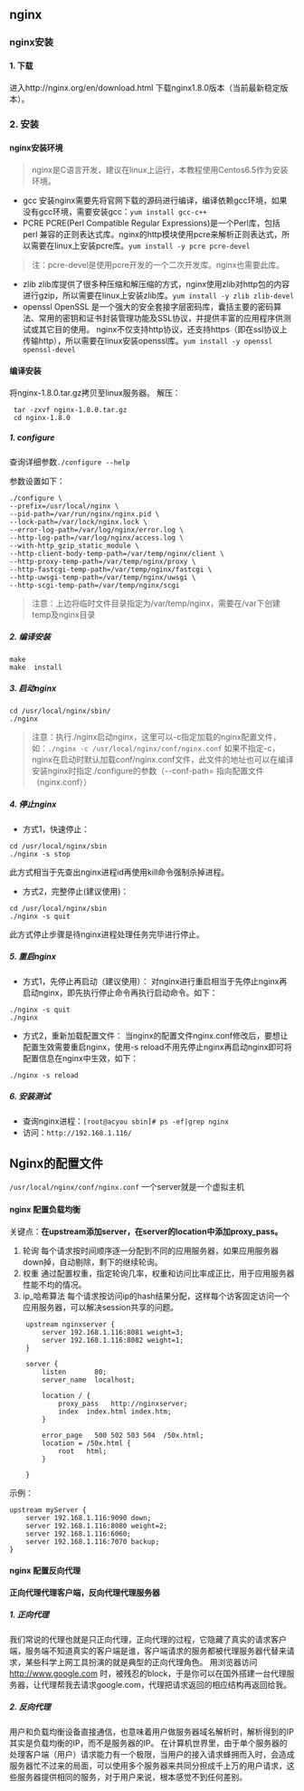 ## nginx

### nginx安装
#### 1. 下载

进入http://nginx.org/en/download.html 下载nginx1.8.0版本（当前最新稳定版本）。

### 2.	安装
#### nginx安装环境
> nginx是C语言开发，建议在linux上运行，本教程使用Centos6.5作为安装环境。

- gcc
	安装nginx需要先将官网下载的源码进行编译，编译依赖gcc环境，如果没有gcc环境，需要安装gcc：`yum install gcc-c++`
- PCRE
	PCRE(Perl Compatible Regular Expressions)是一个Perl库，包括 perl 兼容的正则表达式库。nginx的http模块使用pcre来解析正则表达式，所以需要在linux上安装pcre库。`yum install -y pcre pcre-devel`
> 注：pcre-devel是使用pcre开发的一个二次开发库。nginx也需要此库。
- zlib
	zlib库提供了很多种压缩和解压缩的方式，nginx使用zlib对http包的内容进行gzip，所以需要在linux上安装zlib库。`yum install -y zlib zlib-devel`
- openssl
	OpenSSL 是一个强大的安全套接字层密码库，囊括主要的密码算法、常用的密钥和证书封装管理功能及SSL协议，并提供丰富的应用程序供测试或其它目的使用。
	nginx不仅支持http协议，还支持https（即在ssl协议上传输http），所以需要在linux安装openssl库。`yum install -y openssl openssl-devel`

#### 编译安装
将nginx-1.8.0.tar.gz拷贝至linux服务器。
解压：
```
 tar -zxvf nginx-1.8.0.tar.gz
 cd nginx-1.8.0
```
##### 1. configure
查询详细参数`./configure --help`

参数设置如下：
```
./configure \
--prefix=/usr/local/nginx \
--pid-path=/var/run/nginx/nginx.pid \
--lock-path=/var/lock/nginx.lock \
--error-log-path=/var/log/nginx/error.log \
--http-log-path=/var/log/nginx/access.log \
--with-http_gzip_static_module \
--http-client-body-temp-path=/var/temp/nginx/client \
--http-proxy-temp-path=/var/temp/nginx/proxy \
--http-fastcgi-temp-path=/var/temp/nginx/fastcgi \
--http-uwsgi-temp-path=/var/temp/nginx/uwsgi \
--http-scgi-temp-path=/var/temp/nginx/scgi
```

>注意：上边将临时文件目录指定为/var/temp/nginx，需要在/var下创建temp及nginx目录

##### 2. 编译安装
```
make
make  install
```
##### 3. 启动nginx
```
cd /usr/local/nginx/sbin/
./nginx
```

> 注意：执行./nginx启动nginx，这里可以-c指定加载的nginx配置文件，如：`./nginx -c /usr/local/nginx/conf/nginx.conf`
如果不指定-c，nginx在启动时默认加载conf/nginx.conf文件，此文件的地址也可以在编译安装nginx时指定./configure的参数（--conf-path= 指向配置文件（nginx.conf））

##### 4. 停止nginx

- 方式1，快速停止：
```
cd /usr/local/nginx/sbin
./nginx -s stop
```
此方式相当于先查出nginx进程id再使用kill命令强制杀掉进程。

- 方式2，完整停止(建议使用)：
```
cd /usr/local/nginx/sbin
./nginx -s quit
```
此方式停止步骤是待nginx进程处理任务完毕进行停止。

##### 5. 重启nginx
- 方式1，先停止再启动（建议使用）：
对nginx进行重启相当于先停止nginx再启动nginx，即先执行停止命令再执行启动命令。如下：
```
./nginx -s quit
./nginx
```
- 方式2，重新加载配置文件：
当nginx的配置文件nginx.conf修改后，要想让配置生效需要重启nginx，使用-s reload不用先停止nginx再启动nginx即可将配置信息在nginx中生效，如下：
```
./nginx -s reload
```
##### 6. 安装测试
- 查询nginx进程：`[root@acyou sbin]# ps -ef|grep nginx`
- 访问：`http://192.168.1.116/`

## Nginx的配置文件
`/usr/local/nginx/conf/nginx.conf` 一个server就是一个虚拟主机
#### nginx 配置负载均衡
关键点：**在upstream添加server，在server的location中添加proxy_pass。**
 1. 轮询
      每个请求按时间顺序逐一分配到不同的应用服务器，如果应用服务器down掉，自动剔除，剩下的继续轮询。
 2. 权重
      通过配置权重，指定轮询几率，权重和访问比率成正比，用于应用服务器性能不均的情况。
 3. ip_哈希算法
      每个请求按访问ip的hash结果分配，这样每个访客固定访问一个应用服务器，可以解决session共享的问题。
```
    upstream nginxserver {
        server 192.168.1.116:8081 weight=3;
        server 192.168.1.116:8082 weight=1;
    }

    server {
        listen       80;
        server_name  localhost;

        location / {
            proxy_pass   http://nginxserver;
            index  index.html index.htm;
        }

        error_page   500 502 503 504  /50x.html;
        location = /50x.html {
            root   html;
        }

    }
```
示例：
```
upstream myServer {
    server 192.168.1.116:9090 down;
    server 192.168.1.116:8080 weight=2;
    server 192.168.1.116:6060;
    server 192.168.1.116:7070 backup;
}
```
#### nginx 配置反向代理
**正向代理代理客户端，反向代理代理服务器**
##### 1. 正向代理
我们常说的代理也就是只正向代理，正向代理的过程，它隐藏了真实的请求客户端，服务端不知道真实的客户端是谁，客户端请求的服务都被代理服务器代替来请求，某些科学上网工具扮演的就是典型的正向代理角色。
用浏览器访问 http://www.google.com 时，被残忍的block，于是你可以在国外搭建一台代理服务器，让代理帮我去请求google.com，代理把请求返回的相应结构再返回给我。
##### 2. 反向代理
用户和负载均衡设备直接通信，也意味着用户做服务器域名解析时，解析得到的IP其实是负载均衡的IP，而不是服务器的IP。
在计算机世界里，由于单个服务器的处理客户端（用户）请求能力有一个极限，当用户的接入请求蜂拥而入时，会造成服务器忙不过来的局面，可以使用多个服务器来共同分担成千上万的用户请求，这些服务器提供相同的服务，对于用户来说，根本感觉不到任何差别。


